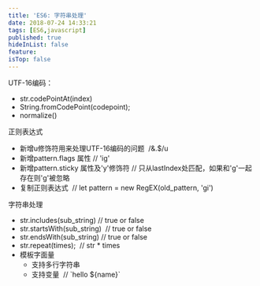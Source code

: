 ```yaml
---
title: 'ES6: 字符串处理'
date: 2018-07-24 14:33:21
tags: [ES6,javascript]
published: true
hideInList: false
feature: 
isTop: false
---
```


UTF-16编码：

*   str.codePointAt(index)
*   String.fromCodePoint(codepoint);
*   normalize()

正则表达式

*   新增u修饰符用来处理UTF-16编码的问题  /&.$/u
*   新增pattern.flags 属性 // 'ig'
*   新增pattern.sticky 属性及'y'修饰符 // 只从lastIndex处匹配，如果和'g'一起存在则'g'被忽略
*   复制正则表达式  // let pattern = new RegEX(old_pattern, 'gi')

字符串处理

*   str.includes(sub_string) // true or false
*   str.startsWith(sub_string)  // true or false
*   str.endsWith(sub_string) // true or false
*   str.repeat(times);  // str * times
*   模板字面量
    *   支持多行字符串
    *   支持变量  // \`hello ${name}\`